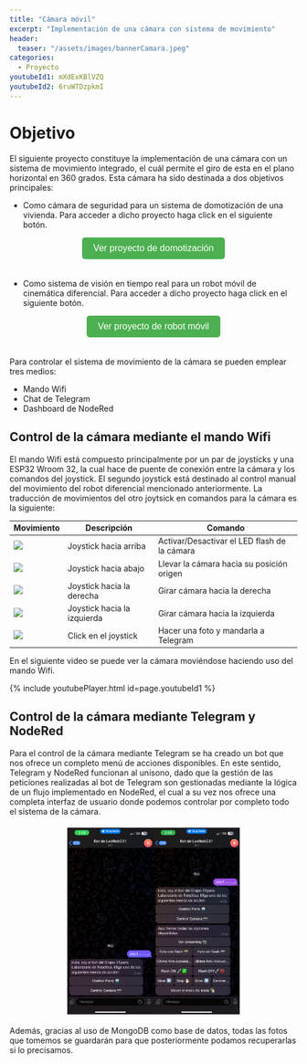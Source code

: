 ```yaml
---
title: "Cámara móvil"
excerpt: "Implementación de una cámara con sistema de movimiento"
header:
  teaser: "/assets/images/bannerCamara.jpeg"
categories:
  - Proyecto
youtubeId1: mXdExKBlVZQ
youtubeId2: 6ruWTDzpkmI
---
```


<style>
    .contenedor {
      text-align: center; /* Centra los elementos dentro del contenedor */
    }
    /* Estilos para el botón */
    .boton {
      display: inline-block;
      padding: 10px 20px;
      background-color: #4CAF50; /* Color de fondo */
      color: white; /* Color del texto */
      text-align: center;
      text-decoration: none;
      font-size: 16px;
      cursor: pointer;
      border-radius: 5px; /* Bordes redondeados */
      border: none; /* Sin borde */
      transition: background-color 0.3s; /* Transición suave del color de fondo */
      margin-bottom: 20px; /* Agrega un margen inferior para separar el botón del texto */
    }

    /* Cambio de color al pasar el ratón sobre el botón */
    .boton:hover {
      background-color: #45a049; /* Color de fondo cuando se pasa el ratón */
    }

     .contenedor-imagenes {
      display: flex; /* Utilizamos flexbox para organizar las imágenes */
      justify-content: center; /* Centramos las imágenes horizontalmente */
      margin-top: 20px; /* Espacio superior */
      margin-bottom: 20px; /* Espacio inferior */
    }

    .imagen {
      width: 30%; /* Cada imagen ocupará el 50% del ancho del contenedor */
      height: auto; /* Altura automática para mantener la proporción */
    }
</style>


# Objetivo

El siguiente proyecto constituye la implementación de una cámara con un sistema de movimiento integrado, el cuál permite el giro de esta en el plano horizontal en 360 grados. Esta cámara ha sido destinada a dos objetivos principales:

- Como cámara de seguridad para un sistema de domotización de una vivienda. Para acceder a dicho proyecto haga click en el siguiente botón.

<div class="contenedor">
  <!-- Botón con estilo -->
  <button class="boton" onclick="window.open('https://dxvidlf.github.io/profile/proyecto/Domotizacion/', '_blank')">Ver proyecto de domotización</button>  
  <br>
</div>

- Como sistema de visión en tiempo real para un robot móvil de cinemática diferencial. Para acceder a dicho proyecto haga click en el siguiente botón.

<div class="contenedor">
  <!-- Botón con estilo -->
  <button class="boton" onclick="window.open('https://dxvidlf.github.io/profile/proyecto/Piero/, '_blank')">Ver proyecto de robot móvil</button>
</div>

Para controlar el sistema de movimiento de la cámara se pueden emplear tres medios:
- Mando Wifi 
- Chat de Telegram
- Dashboard de NodeRed

## Control de la cámara mediante el mando Wifi

El mando Wifi está compuesto principalmente por un par de joysticks y una ESP32 Wroom 32, la cual hace de puente de conexión entre la cámara y los comandos del joystick. El segundo joystick está destinado al control manual del movimiento del robot diferencial mencionado anteriormente. La traducción de movimientos del otro joytsick en comandos para la cámara es la siguiente: 

| Movimiento | Descripción | Comando |
|------------|-------------|---------|
| ![](../assets/joystickarriba.jpg) | Joystick hacia arriba | Activar/Desactivar el LED flash de la cámara |
| ![](../assets/joystickabajo.jpg) | Joystick hacia abajo | Llevar la cámara hacia su posición origen |
| ![](../assets/joystickderecha.jpg) | Joystick hacia la derecha | Girar cámara hacia la derecha|
| ![](../assets/joystickizquierda.jpg) | Joystick hacia la izquierda | Girar cámara hacia la izquierda |
| ![](../assets/joystickclick.jpg) | Click en el joystick | Hacer una foto y mandarla a Telegram  |



En el siguiente video se puede ver la cámara moviéndose haciendo uso del mando Wifi. 

{% include youtubePlayer.html id=page.youtubeId1 %}

## Control de la cámara mediante Telegram y NodeRed

Para el control de la cámara mediante Telegram se ha creado un bot que nos ofrece un completo menú de acciones disponibles. En este sentido, Telegram y NodeRed funcionan al unísono, dado que la gestión de las peticiones realizadas al bot de Telegram son gestionadas mediante la lógica de un flujo implementado en NodeRed, el cual a su vez nos ofrece una completa interfaz de usuario donde podemos controlar por completo todo el sistema de la cámara. 

<div class="contenedor-imagenes">
  <!-- Primera imagen -->
  <img class="imagen" src="../assets/images/IMG_5391.webp" alt="Imagen 1">
  <!-- Segunda imagen -->
  <img class="imagen" src="../assets/images/IMG_5393.webp" alt="Imagen 2">
</div>

Además, gracias al uso de MongoDB como base de datos, todas las fotos que tomemos se guardarán para que posteriormente podamos recuperarlas si lo precisamos. 
